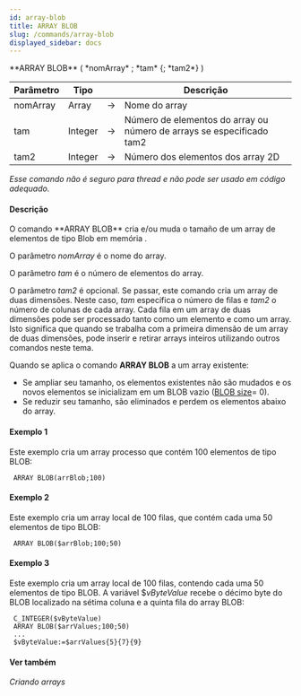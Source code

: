 ```yaml
---
id: array-blob
title: ARRAY BLOB
slug: /commands/array-blob
displayed_sidebar: docs
---
```


<!--REF #_command_.ARRAY BLOB.Syntax-->**ARRAY BLOB** ( *nomArray* ; *tam* {; *tam2*} )<!-- END REF-->
<!--REF #_command_.ARRAY BLOB.Params-->
| Parâmetro | Tipo |  | Descrição |
| --- | --- | --- | --- |
| nomArray | Array | &#8594;  | Nome do array |
| tam | Integer | &#8594;  | Número de elementos do array ou número de arrays se especificado tam2 |
| tam2 | Integer | &#8594;  | Número dos elementos dos array 2D |

<!-- END REF-->

*Esse comando não é seguro para thread e não pode ser usado em código adequado.*


#### Descrição 

<!--REF #_command_.ARRAY BLOB.Summary-->O comando **ARRAY BLOB** cria e/ou muda o tamaño de um array de elementos de tipo Blob em memória .<!-- END REF-->  
  
O parâmetro *nomArray* é o nome do array.  
  
O parâmetro *tam* é o número de elementos do array.  
  
O parâmetro *tam2* é opcional. Se passar, este comando cria um array de duas dimensões. Neste caso, *tam* especifica o número de filas e *tam2* o número de colunas de cada array. Cada fila em um array de duas dimensões pode ser processado tanto como um elemento e como um array. Isto significa que quando se trabalha com a primeira dimensão de um array de duas dimensões, pode inserir e retirar arrays inteiros utilizando outros comandos neste tema.  
  
Quando se aplica o comando **ARRAY BLOB** a um array existente:

* Se ampliar seu tamanho, os elementos existentes não são mudados e os novos elementos se inicializam em um BLOB vazio ([BLOB size](blob-size.md)\= 0).
* Se reduzir seu tamanho, são eliminados e perdem os elementos abaixo do array.

#### Exemplo 1 

Este exemplo cria um array processo que contém 100 elementos de tipo BLOB:

```4d
 ARRAY BLOB(arrBlob;100)
```

#### Exemplo 2 

Este exemplo cria um array local de 100 filas, que contém cada uma 50 elementos de tipo BLOB:

```4d
 ARRAY BLOB($arrBlob;100;50)
```

#### Exemplo 3 

Este exemplo cria um array local de 100 filas, contendo cada uma 50 elementos de tipo BLOB. A variável $*vByteValue* recebe o décimo byte do BLOB localizado na sétima coluna e a quinta fila do array BLOB:

```4d
 C_INTEGER($vByteValue)
 ARRAY BLOB($arrValues;100;50)
 ...
 $vByteValue:=$arrValues{5}{7}{9}
```

#### Ver também 

*Criando arrays*  
